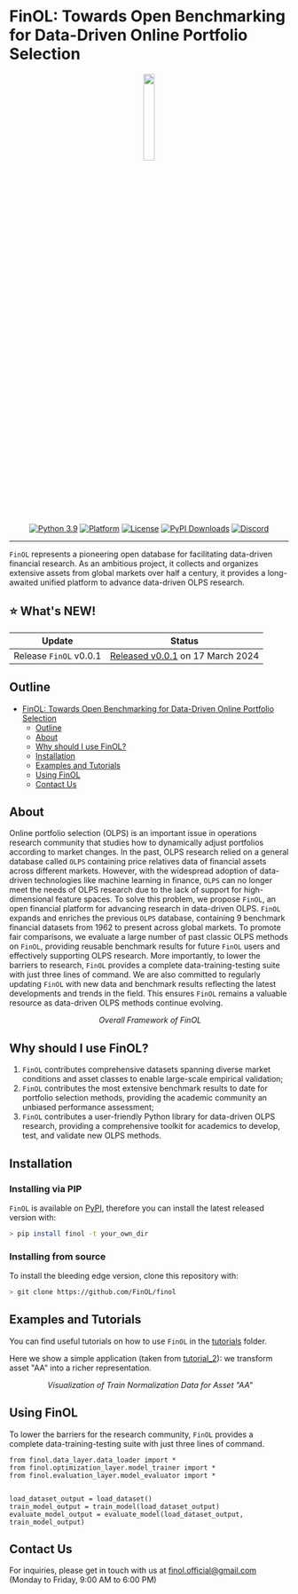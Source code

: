 # FinOL: Towards Open Benchmarking for Data-Driven Online Portfolio Selection

<div align="center">
<img align="center" src=figure/logo.png width="20%"/> 

<div>&nbsp;</div>

[![Python 3.9](https://shields.io/badge/python-3.9-blue.svg)](https://www.python.org/downloads/release/python-3916/)
[![Platform](https://img.shields.io/badge/platform-linux%20%7C%20windows%20%7C%20macos-lightgrey)](Platform)
[![License](https://img.shields.io/github/license/jiahaoli57/FinOL)](License)
[![PyPI Downloads](https://img.shields.io/pypi/dm/finol)](https://pypi.org/project/finol)
[![Discord](https://img.shields.io/discord/1201132123722104902)](https://discord.gg/KCXQt7r3)

[//]: # ([![Document]&#40;https://img.shields.io/badge/docs-latest-red&#41;]&#40;https://finol.readthedocs.io/en/latest/&#41;)
[//]: # ([![]&#40;https://dcbadge.vercel.app/api/server/KCXQt7r3&#41;]&#40;https://discord.gg/KCXQt7r3&#41;)
[//]: # ([![GitHub stars]&#40;https://img.shields.io/github/stars/ai4finol/finol?color=orange&#41;]&#40;https://github.com/ai4finol/finol/stargazers&#41;)

</div>

***
``FinOL`` represents a pioneering open database for facilitating data-driven financial research. As an
ambitious project, it collects and organizes extensive assets from global markets over half a century,
it provides a long-awaited unified platform to advance data-driven OLPS research.

## :star: **What's NEW!** 

<div align="center">

| Update                     | Status                                                                                      |
|----------------------------|---------------------------------------------------------------------------------------------|
| Release  ``FinOL``  v0.0.1 | [Released v0.0.1](https://github.com/jiahaoli57/finol/releases/tag/v0.0.1) on 17 March 2024 |

</div>


## Outline

- [FinOL: Towards Open Benchmarking for Data-Driven Online Portfolio Selection](#finol)
  - [Outline](#outline)
  - [About](#about)
  - [Why should I use FinOL?](#why-should-i-use-finOL?)
  - [Installation](#installation)
  - [Examples and Tutorials](#examples-and-tutorials)
  - [Using FinOL](#using-FinOL)
  - [Contact Us](#contact-us)

## About

Online portfolio selection (OLPS) is an important issue in operations research community that studies how to dynamically
adjust portfolios according to market changes. In the past, OLPS research relied on a general database called ``OLPS`` 
containing price relatives data of financial assets across different markets. However, with the widespread adoption of 
data-driven technologies like machine learning in finance, ``OLPS`` can no longer meet the needs of OLPS research due 
to the lack of support for high-dimensional feature spaces. To solve 
this problem, we propose ``FinOL``, an open financial platform for advancing research in data-driven OLPS. ``FinOL`` expands 
and enriches the previous ``OLPS`` database, containing 9 benchmark financial datasets from 1962 to present across global 
markets. To promote fair comparisons, we evaluate a large number of past classic OLPS methods on ``FinOL``, providing 
reusable benchmark results for future ``FinOL`` users and effectively supporting OLPS research. More importantly, to 
lower the barriers to research, ``FinOL`` provides a complete data-training-testing suite with just three lines of 
command. We are also committed to regularly updating ``FinOL`` with new data and benchmark results reflecting the latest 
developments and trends in the field. This ensures ``FinOL`` remains a valuable resource as data-driven OLPS methods 
continue evolving.

<p align="center">
<img src="figure/FinOL.png" alt>
<em>Overall Framework of FinOL</em>
</p>

## Why should I use FinOL?

1. ``FinOL`` contributes comprehensive datasets spanning diverse market conditions and asset classes to enable large-scale empirical validation;
2. ``FinOL`` contributes the most extensive benchmark results to date for portfolio selection methods, providing the academic community an unbiased performance assessment;
3. ``FinOL`` contributes a user-friendly Python library for data-driven OLPS research, providing a comprehensive toolkit for academics to develop, test, and validate new OLPS methods.

## Installation

### Installing via PIP
``FinOL`` is available on [PyPI](https://pypi.org/project/finol), therefore you can install the latest released version with:
```bash
> pip install finol -t your_own_dir
```

### Installing from source
To install the bleeding edge version, clone this repository with:
```bash
> git clone https://github.com/FinOL/finol
```

## Examples and Tutorials
You can find useful tutorials on how to use ``FinOL`` in the [tutorials](finol/tutorials/README.md) folder.

Here we show a simple application (taken from [tutorial_2](tutorials/tutorial_2.ipynb)): we transform asset "AA" into a 
richer representation.

<p align="center">
<img src="figure/tutorial_2.png" alt>
<em>Visualization of Train Normalization Data for Asset "AA"</em>
</p>


## Using FinOL
To lower the barriers for the research community, ``FinOL`` provides a complete data-training-testing suite with just 
three lines of command.
```python3
from finol.data_layer.data_loader import *
from finol.optimization_layer.model_trainer import *
from finol.evaluation_layer.model_evaluator import *


load_dataset_output = load_dataset()
train_model_output = train_model(load_dataset_output)
evaluate_model_output = evaluate_model(load_dataset_output, train_model_output)
```

## Contact Us

For inquiries, please get in touch with us at finol.official@gmail.com (Monday to Friday, 9:00 AM to 6:00 PM)


[//]: # (## Useful Links)

 

